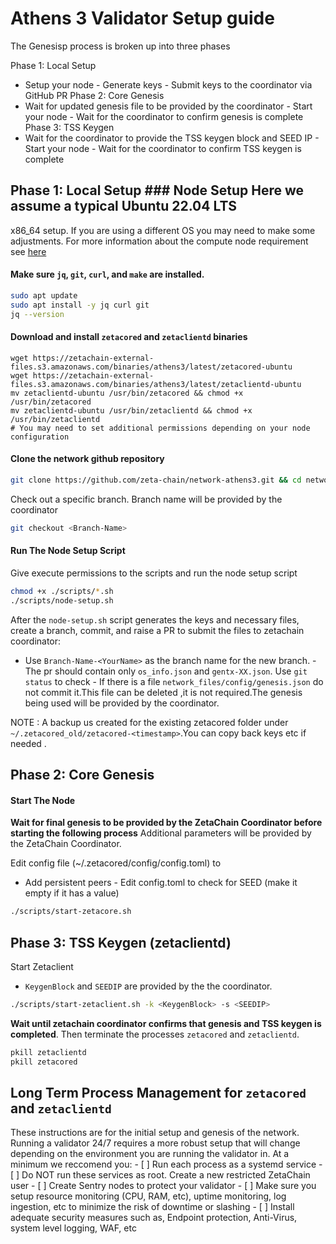 # Athens 3 Validator Setup guide
 
The Genesisp process is broken up into three phases

Phase 1: Local Setup
  - Setup your node - Generate keys - Submit keys to the coordinator via GitHub
  PR
Phase 2: Core Genesis
  - Wait for updated genesis file to be provided by the coordinator - Start your
  node - Wait for the coordinator to confirm genesis is complete 
Phase 3: TSS Keygen
  - Wait for the coordinator to provide the TSS keygen block and SEED IP - Start
  your node - Wait for the coordinator to confirm TSS keygen is complete


## Phase 1: Local Setup ### Node Setup Here we assume a typical Ubuntu 22.04 LTS
x86_64 setup. If you are using a different OS you may need to make some
adjustments. For more information about the compute node requirement see
[here](node_requirements.md)

#### Make sure `jq`, `git`, `curl`, and `make` are installed. 

```bash
sudo apt update
sudo apt install -y jq curl git 
jq --version
```

#### Download and install `zetacored` and `zetaclientd` binaries
```
wget https://zetachain-external-files.s3.amazonaws.com/binaries/athens3/latest/zetacored-ubuntu
wget https://zetachain-external-files.s3.amazonaws.com/binaries/athens3/latest/zetaclientd-ubuntu
mv zetaclientd-ubuntu /usr/bin/zetacored && chmod +x /usr/bin/zetacored
mv zetaclientd-ubuntu /usr/bin/zetaclientd && chmod +x /usr/bin/zetaclientd
# You may need to set additional permissions depending on your node configuration
```

#### Clone the network github repository
```bash
git clone https://github.com/zeta-chain/network-athens3.git && cd network-athens3
```

Check out a specific branch. Branch name will be provided by the coordinator
```bash
git checkout <Branch-Name>
```

#### Run The Node Setup Script

Give execute permissions to the scripts and run the node setup script

```bash
chmod +x ./scripts/*.sh
./scripts/node-setup.sh
```

After the `node-setup.sh` script generates the keys and necessary files, create
a branch, commit, and raise a PR to submit the files to zetachain coordinator:

  - Use `Branch-Name-<YourName>` as the branch name for the new branch. - The pr
  should contain only `os_info.json` and `gentx-XX.json`. Use `git status` to
  check - If there is a file `network_files/config/genesis.json` do not commit
  it.This file can be deleted ,it is not required.The genesis being used will be
  provided by the coordinator.

NOTE : A backup us created for the existing zetacored folder under
`~/.zetacored_old/zetacored-<timestamp>`.You can copy back keys etc if needed .
  
## Phase 2: Core Genesis

#### Start The Node 

**Wait for final genesis to be provided by the ZetaChain Coordinator before
starting the following process** Additional parameters will be provided by the
ZetaChain Coordinator. 

Edit config file (~/.zetacored/config/config.toml) to
  - Add persistent peers - Edit config.toml to check for SEED (make it empty if
  it has a value)

```bash
./scripts/start-zetacore.sh
```

## Phase 3: TSS Keygen (zetaclientd)

Start Zetaclient
  - `KeygenBlock` and `SEEDIP` are provided by the the coordinator.

```bash
./scripts/start-zetaclient.sh -k <KeygenBlock> -s <SEEDIP>
```

**Wait until zetachain coordinator confirms that genesis and TSS keygen is completed**. 
Then terminate the processes `zetacored` and `zetaclientd`.

```bash
pkill zetaclientd
pkill zetacored
```

## Long Term Process Management for `zetacored` and `zetaclientd`
These instructions are for the initial setup and genesis of the network. Running
a validator 24/7 requires a more robust setup that will change depending on the
environment you are running the validator in. At a minimum we reccomend you: - [
] Run each process as a systemd service - [ ] Do NOT run these services as root.
Create a new restricted ZetaChain user - [ ] Create Sentry nodes to protect your
validator - [ ] Make sure you setup resource monitoring (CPU, RAM, etc), uptime
monitoring, log ingestion, etc to minimize the risk of downtime or slashing - [
] Install adequate security measures such as, Endpoint protection, Anti-Virus,
system level logging, WAF, etc  
